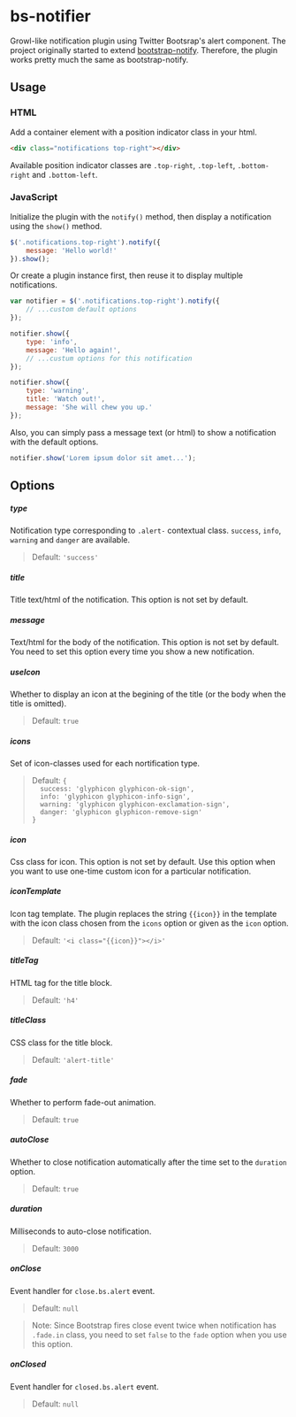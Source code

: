 # bs-notifier

Growl-like notification plugin using Twitter Bootsrap's alert component. The project originally started to extend [bootstrap-notify](https://github.com/goodybag/bootstrap-notify). Therefore, the plugin works pretty much the same as bootstrap-notify.

## Usage

### HTML

Add a container element with a position indicator class in your html.

```html
<div class="notifications top-right"></div>
```

Available position indicator classes are `.top-right`, `.top-left`, `.bottom-right` and `.bottom-left`.

### JavaScript

Initialize the plugin with the `notify()` method, then display a notification using the `show()` method.

```javascript
$('.notifications.top-right').notify({
	message: 'Hello world!'
}).show();
```

Or create a plugin instance first, then reuse it to display multiple notifications.

```javascript
var notifier = $('.notifications.top-right').notify({
	// ...custom default options
});

notifier.show({
	type: 'info',
	message: 'Hello again!',
	// ...custum options for this notification
});

notifier.show({
	type: 'warning',
	title: 'Watch out!',
	message: 'She will chew you up.'
});
```

Also, you can simply pass a message text (or html) to show a notification with the default options.

```javascript
notifier.show('Lorem ipsum dolor sit amet...');
```

## Options

##### type
Notification type corresponding to `.alert-` contextual class. `success`, `info`, `warning` and `danger` are available.
> Default: `'success'`

##### title
Title text/html of the notification. This option is not set by default.

##### message
Text/html for the body of the notification. This option is not set by default. You need to set this option every time you show a new notification.

##### useIcon
Whether to display an icon at the begining of the title (or the body when the title is omitted).
> Default: `true`

##### icons
Set of icon-classes used for each nortification type.
> Default:
> `{`  
> `  success: 'glyphicon glyphicon-ok-sign',`  
> `  info: 'glyphicon glyphicon-info-sign',`  
> `  warning: 'glyphicon glyphicon-exclamation-sign',`  
> `  danger: 'glyphicon glyphicon-remove-sign'`  
> `}`

##### icon
Css class for icon. This option is not set by default. Use this option when you want to use one-time custom icon for a particular notification.

##### iconTemplate
Icon tag template. The plugin replaces the string `{{icon}}` in the template with the icon class chosen from the `icons` option or given as the `icon` option.
> Default: `'<i class="{{icon}}"></i>'`

##### titleTag
HTML tag for the title block.
> Default: `'h4'`

##### titleClass
CSS class for the title block.
> Default: `'alert-title'`

##### fade
Whether to perform fade-out animation.
> Default: `true`

##### autoClose
Whether to close notification automatically after the time set to the `duration` option.
> Default: `true`

##### duration
Milliseconds to auto-close notification.
> Default: `3000`

##### onClose
Event handler for `close.bs.alert` event.
> Default: `null`

>Note: Since Bootstrap fires close event twice when notification has `.fade.in` class, you need to set `false` to the `fade` option when you use this option.

##### onClosed
Event handler for `closed.bs.alert` event.
> Default: `null`
